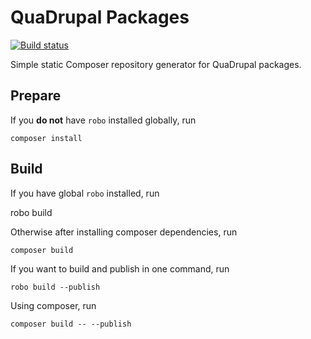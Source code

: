 QuaDrupal Packages
==================

[![Build status](https://badge.buildkite.com/feba63b5965910cd831b137204f6e0500a1ef453e3a0336883.svg)](https://buildkite.com/deloitte-digital-au/quadrupal-satis)

Simple static Composer repository generator for QuaDrupal packages.

Prepare
-------

If you **do not** have `robo` installed globally, run

    composer install

Build
-----

If you have global `robo` installed, run

   robo build

Otherwise after installing composer dependencies, run

    composer build

If you want to build and publish in one command, run

    robo build --publish

Using composer, run

    composer build -- --publish
